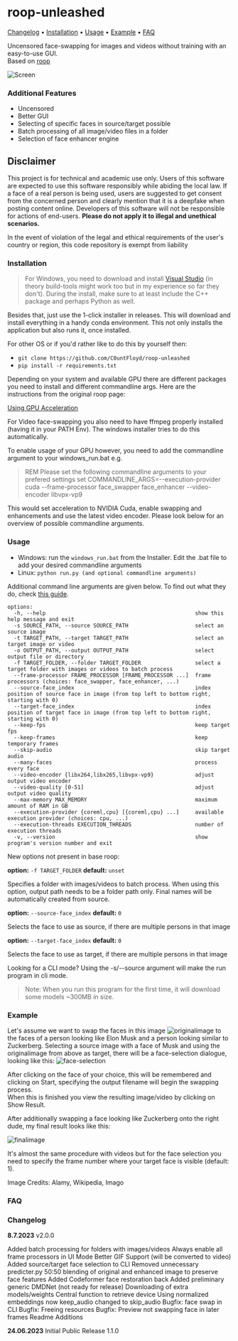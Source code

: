 # roop-unleashed

[Changelog](#changelog) • [Installation](#installation) • [Usage](#usage) • [Example](#example-input) • [FAQ](#faq)


Uncensored face-swapping for images and videos without training with an easy-to-use GUI.  
Based on [roop](https://github.com/s0md3v/roop)

![Screen](docs/screenshot.png)


### Additional Features

- Uncensored
- Better GUI
- Selecting of specific faces in source/target possible
- Batch processing of all image/video files in a folder
- Selection of face enhancer engine


## Disclaimer

This project is for technical and academic use only.
Users of this software are expected to use this software responsibly while abiding the local law. If a face of a real person is being used, users are suggested to get consent from the concerned person and clearly mention that it is a deepfake when posting content online. Developers of this software will not be responsible for actions of end-users.
 **Please do not apply it to illegal and unethical scenarios.**

In the event of violation of the legal and ethical requirements of the user's country or region, this code repository is exempt from liability

### Installation

> For Windows, you need to download and install [Visual Studio](https://visualstudio.microsoft.com/de/downloads/) (in theory build-tools might work too but in my experience so far they don't). During the install, make sure to at least include the C++ package and perhaps Python as well.

Besides that, just use the 1-click installer in releases. This will download and install everything
in a handy conda environment. This not only installs the application but also runs it, once installed.


For other OS or if you'd rather like to do this by yourself then:

- `git clone https://github.com/C0untFloyd/roop-unleashed`
- `pip install -r requirements.txt`

Depending on your system and available GPU there are different packages you need to install and different commandline args. Here are the instructions from the original roop page:

[Using GPU Acceleration](https://github.com/s0md3v/roop/wiki/2.-Acceleration)

For Video face-swapping you also need to have ffmpeg properly installed (having it in your PATH Env). The windows installer tries to do this automatically.  


To enable usage of your GPU however, you need to add the commandline argument to your windows_run.bat e.g.

> REM Please set the following commandline arguments to your prefered settings
set COMMANDLINE_ARGS=--execution-provider cuda --frame-processor face_swapper face_enhancer --video-encoder libvpx-vp9

This would set acceleration to NVIDIA Cuda, enable swapping and enhancements and use the latest video encoder. Please look below for an overview of possible commandline arguments.



### Usage

- Windows: run the `windows_run.bat` from the Installer. Edit the .bat file to add your desired commandline arguments 
- Linux: `python run.py (and optional commandline arguments)`

Additional command line arguments are given below. To find out what they do, check [this guide](https://github.com/s0md3v/roop/wiki/Advanced-Options).

```
options:
  -h, --help                                               show this help message and exit
  -s SOURCE_PATH, --source SOURCE_PATH                     select an source image
  -t TARGET_PATH, --target TARGET_PATH                     select an target image or video
  -o OUTPUT_PATH, --output OUTPUT_PATH                     select output file or directory
  -f TARGET_FOLDER, --folder TARGET_FOLDER                 select a target folder with images or videos to batch process 
  --frame-processor FRAME_PROCESSOR [FRAME_PROCESSOR ...]  frame processors (choices: face_swapper, face_enhancer, ...)
  --source-face_index                                      index position of source face in image (from top left to bottom right, starting with 0)
  --target-face_index                                      index position of target face in image (from top left to bottom right, starting with 0)
  --keep-fps                                               keep target fps
  --keep-frames                                            keep temporary frames
  --skip-audio                                             skip target audio
  --many-faces                                             process every face
  --video-encoder {libx264,libx265,libvpx-vp9}             adjust output video encoder
  --video-quality [0-51]                                   adjust output video quality
  --max-memory MAX_MEMORY                                  maximum amount of RAM in GB
  --execution-provider {coreml,cpu} [{coreml,cpu} ...]     available execution provider (choices: cpu, ...)
  --execution-threads EXECUTION_THREADS                    number of execution threads
  -v, --version                                            show program's version number and exit
```

New options not present in base roop:

**option:** `-f TARGET_FOLDER`
**default:** `unset`

Specifies a folder with images/videos to batch process. When using this option, output path needs to be a folder path only. Final names will be automatically created from source. 

**option:** `--source-face_index`
**default:** `0`

Selects the face to use as source, if there are multiple persons in that image

**option:** `--target-face_index`
**default:** `0`

Selects the face to use as target, if there are multiple persons in that image


Looking for a CLI mode? Using the -s/--source argument will make the run program in cli mode.

> Note: When you run this program for the first time, it will download some models ~300MB in size.


### Example

Let's assume we want to swap the faces in this image
![originalimage](docs/kickboxing.jpg)
to the faces of a person looking like Elon Musk and a person looking similar to Zuckerberg.
Selecting a source image with a face of Musk and using the originalimage from above as target, there will be a face-selection dialogue, looking like this:
![face-selection](docs/faceselection.png)

After clicking on the face of your choice, this will be remembered and clicking on Start, specifying the output filename will begin the swapping process.  
When this is finished you view the resulting image/video by clicking on Show Result.

After additionally swapping a face looking like Zuckerberg onto the right dude, my final result looks like this:

![finalimage](docs/finaloutput.png)

It's almost the same procedure with videos but for the face selection you need to specify the frame number where your target face is visible (default: 1).


Image Credits: Alamy, Wikipedia, Imago

### FAQ

### Changelog

**8.7.2023** v2.0.0

Added batch processing for folders with images/videos
Always enable all frame processors in UI Mode
Better GIF Support (will be converted to video)
Added source/target face selection to CLI
Removed unnecessary predicter.py
50:50 blending of original and enhanced image to preserve face features 
Added Codeformer face restoration back
Added preliminary generic DMDNet (not ready for release)
Downloading of extra models/weights
Central function to retrieve device
Using normalized embeddings now
keep_audio changed to skip_audio
Bugfix: face swap in CLI
Bugfix: Freeing resources
Bugfix: Preview not swapping face in later frames
Readme Additions


**24.06.2023** Initial Public Release 1.1.0


